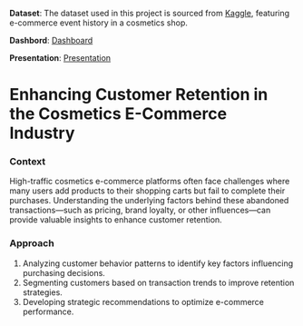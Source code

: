 **Dataset**: The dataset used in this project is sourced from [Kaggle](https://www.kaggle.com/datasets/mkechinov/ecommerce-events-history-in-cosmetics-shop/data), featuring e-commerce event history in a cosmetics shop.

**Dashbord**: [Dashboard]([https://www.kaggle.com/datasets/mkechinov/ecommerce-events-history-in-cosmetics-shop/data](https://lookerstudio.google.com/reporting/743c1770-137b-4a0e-a693-aa61457e767b))

**Presentation**: [Presentation]([https://www.canva.com/design/DAGfrU-2zZg/W62PP9BahbbsQKKTcFxmNw/edit?utm_content=DAGfrU-2zZg&utm_campaign=designshare&utm_medium=link2&utm_source=sharebutton])

# **Enhancing Customer Retention in the Cosmetics E-Commerce Industry**
### **Context** 

High-traffic cosmetics e-commerce platforms often face challenges where many users add products to their shopping carts but fail to complete their purchases. Understanding the underlying factors behind these abandoned transactions—such as pricing, brand loyalty, or other influences—can provide valuable insights to enhance customer retention.

### **Approach**
1. Analyzing customer behavior patterns to identify key factors influencing purchasing decisions.
1. Segmenting customers based on transaction trends to improve retention strategies.
1. Developing strategic recommendations to optimize e-commerce performance.
